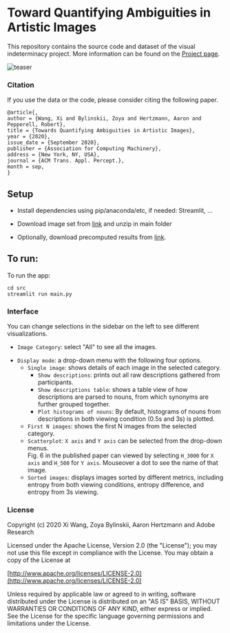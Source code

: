 # Toward Quantifying Ambiguities in Artistic Images

This repository contains the source code and dataset of the visual indeterminacy project. 
More information can be found on the [Project page](http://cybertron.cg.tu-berlin.de/xiwang/tap-project-page/).

![teaser](http://cybertron.cg.tu-berlin.de/xiwang/tap-project-page/files/teaser-02.jpg)


### Citation 

If you use the data or the code, please consider citing the following paper. 
```
@article{,
author = {Wang, Xi and Bylinskii, Zoya and Hertzmann, Aaron and Pepperell, Robert},
title = {Towards Quantifying Ambiguities in Artistic Images},
year = {2020},
issue_date = {September 2020},
publisher = {Association for Computing Machinery},
address = {New York, NY, USA},
journal = {ACM Trans. Appl. Percept.},
month = sep,
}
```

## Setup

* Install dependencies using pip/anaconda/etc, if needed: Streamlit, ...

* Download image set from [link](https://drive.google.com/file/d/1jKCcRIECSJSLO6M7GYGJyukKetpGh-Ox/view?usp=sharing) and unzip in main folder
* Optionally, download precomputed results from 
[link](https://drive.google.com/file/d/1EnI10uc3UlagtTtx4DLIVaBEmoJkQMe7/view?usp=sharing). 

## To run:

To run the app: 
```
cd src
streamlit run main.py
```

### Interface
You can change selections in the sidebar on the left to see different visualizations.

* `Image Category`: select "All" to see all the images.

- `Display mode`: a drop-down menu with the following four options. 
    - `Single image`: shows details of each image in the selected category.     
        - `Show descriptions`: prints out all raw descriptions gathered from participants.
        - `Show descriptions table`: shows a table view of how descriptions are parsed to nouns, from which synonyms are further grouped together.
        - `Plot histograms of nouns`: By default, histograms of nouns from descriptions in both viewing condition (0.5s and 3s) is plotted.                
    - `First N images`: shows the first N images from the selected category.
    - `Scatterplot`: `X axis` and `Y axis` can be selected from the drop-down menus.  
    Fig. 6 in the published paper can viewed by selecting `H_3000` for `X axis` and `H_500` for `Y axis`.
    Mouseover a dot to see the name of that image.
    - `Sorted images`: displays images sorted by different metrics, including entropy from both viewing conditions,
     entropy difference, and entropy from 3s viewing.

### License 

Copyright (c) 2020 Xi Wang, Zoya Bylinskii, Aaron Hertzmann and Adobe Research

 Licensed under the Apache License, Version 2.0 (the "License");
 you may not use this file except in compliance with the License.
 You may obtain a copy of the License at

 [http://www.apache.org/licenses/LICENSE-2.0](http://www.apache.org/licenses/LICENSE-2.0)

 Unless required by applicable law or agreed to in writing, software
 distributed under the License is distributed on an "AS IS" BASIS,
 WITHOUT WARRANTIES OR CONDITIONS OF ANY KIND, either express or implied.
 See the License for the specific language governing permissions and
 limitations under the License.

